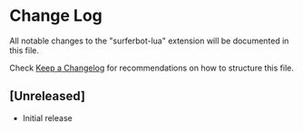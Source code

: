 # Change Log

All notable changes to the "surferbot-lua" extension will be documented in this file.

Check [Keep a Changelog](http://keepachangelog.com/) for recommendations on how to structure this file.

## [Unreleased]

- Initial release